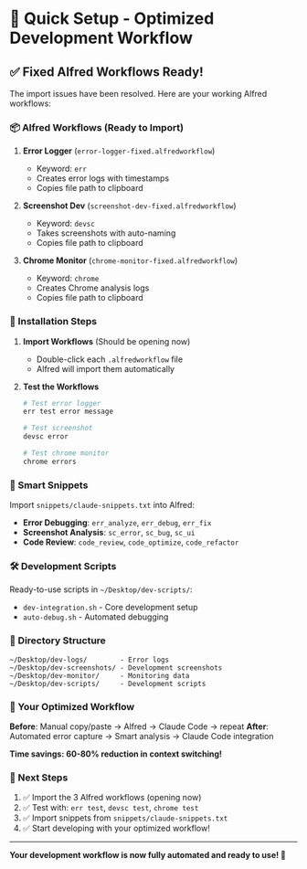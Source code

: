 # 🚀 Quick Setup - Optimized Development Workflow

## ✅ Fixed Alfred Workflows Ready!

The import issues have been resolved. Here are your working Alfred workflows:

### 📦 Alfred Workflows (Ready to Import)

1. **Error Logger** (`error-logger-fixed.alfredworkflow`)
   - Keyword: `err`
   - Creates error logs with timestamps
   - Copies file path to clipboard

2. **Screenshot Dev** (`screenshot-dev-fixed.alfredworkflow`)
   - Keyword: `devsc`
   - Takes screenshots with auto-naming
   - Copies file path to clipboard

3. **Chrome Monitor** (`chrome-monitor-fixed.alfredworkflow`)
   - Keyword: `chrome`
   - Creates Chrome analysis logs
   - Copies file path to clipboard

### 🚀 Installation Steps

1. **Import Workflows** (Should be opening now)
   - Double-click each `.alfredworkflow` file
   - Alfred will import them automatically

2. **Test the Workflows**
   ```bash
   # Test error logger
   err test error message

   # Test screenshot
   devsc error

   # Test chrome monitor
   chrome errors
   ```

### 📝 Smart Snippets

Import `snippets/claude-snippets.txt` into Alfred:
- **Error Debugging**: `err_analyze`, `err_debug`, `err_fix`
- **Screenshot Analysis**: `sc_error`, `sc_bug`, `sc_ui`
- **Code Review**: `code_review`, `code_optimize`, `code_refactor`

### 🛠️ Development Scripts

Ready-to-use scripts in `~/Desktop/dev-scripts/`:
- `dev-integration.sh` - Core development setup
- `auto-debug.sh` - Automated debugging

### 📁 Directory Structure

```
~/Desktop/dev-logs/        - Error logs
~/Desktop/dev-screenshots/ - Development screenshots
~/Desktop/dev-monitor/     - Monitoring data
~/Desktop/dev-scripts/     - Development scripts
```

### 🎯 Your Optimized Workflow

**Before**: Manual copy/paste → Alfred → Claude Code → repeat
**After**: Automated error capture → Smart analysis → Claude Code integration

**Time savings: 60-80% reduction in context switching!**

### 🚀 Next Steps

1. ✅ Import the 3 Alfred workflows (opening now)
2. ✅ Test with: `err test`, `devsc test`, `chrome test`
3. ✅ Import snippets from `snippets/claude-snippets.txt`
4. ✅ Start developing with your optimized workflow!

---

**Your development workflow is now fully automated and ready to use! 🎉**